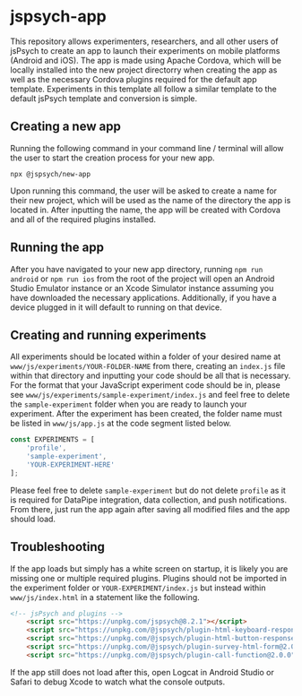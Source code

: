 # jspsych-app

This repository allows experimenters, researchers, and all other users of jsPsych to create an app to launch their experiments on mobile platforms (Android and iOS). The app is made using Apache Cordova, which will be locally installed into the new project directorry when creating the app as well as the necessary Cordova plugins required for the default app template. Experiments in this template all follow a similar template to the default jsPsych template and conversion is simple.

## Creating a new app

Running the following command in your command line / terminal will allow the user to start the creation process for your new app.
```
npx @jspsych/new-app
```
Upon running this command, the user will be asked to create a name for their new project, which will be used as the name of the directory the app is located in. After inputting the name, the app will be created with Cordova and all of the required plugins installed.

## Running the app

After you have navigated to your new app directory, running `npm run android` or `npm run ios` from the root of the project will open an Android Studio Emulator instance or an Xcode Simulator instance assuming you have downloaded the necessary applications. Additionally, if you have a device plugged in it will default to running on that device.

## Creating and running experiments

All experiments should be located within a folder of your desired name at `www/js/experiments/YOUR-FOLDER-NAME` from there, creating an `index.js` file within that directory and inputting your code should be all that is necessary. For the format that your JavaScript experiment code should be in, please see `www/js/experiments/sample-experiment/index.js` and feel free to delete the `sample-experiment` folder when you are ready to launch your experiment. After the experiment has been created, the folder name must be listed in `www/js/app.js` at the code segment listed below.
```js
const EXPERIMENTS = [
    'profile',
    'sample-experiment',
    'YOUR-EXPERIMENT-HERE'
];
```
Please feel free to delete `sample-experiment` but do not delete `profile` as it is required for DataPipe integration, data collection, and push notifications. From there, just run the app again after saving all modified files and the app should load.

## Troubleshooting

If the app loads but simply has a white screen on startup, it is likely you are missing one or multiple required plugins. Plugins should not be imported in the experiment folder or `YOUR-EXPERIMENT/index.js` but instead within `www/js/index.html` in a statement like the following.
```html
<!-- jsPsych and plugins -->
    <script src="https://unpkg.com/jspsych@8.2.1"></script>
    <script src="https://unpkg.com/@jspsych/plugin-html-keyboard-response@2.0.0"></script>
    <script src="https://unpkg.com/@jspsych/plugin-html-button-response@2.0.0"></script>
    <script src="https://unpkg.com/@jspsych/plugin-survey-html-form@2.0.0"></script>
    <script src="https://unpkg.com/@jspsych/plugin-call-function@2.0.0"></script>
```
If the app still does not load after this, open Logcat in Android Studio or Safari to debug Xcode to watch what the console outputs.